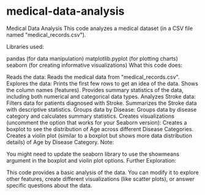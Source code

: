 # medical-data-analysis
Medical Data Analysis
This code analyzes a medical dataset (in a CSV file named "medical_records.csv").

Libraries used:

pandas (for data manipulation)
matplotlib.pyplot (for plotting charts)
seaborn (for creating informative visualizations)
What this code does:

Reads the data: Reads the medical data from "medical_records.csv".
Explores the data:
Prints the first few rows to get an idea of the data.
Shows the column names (features).
Provides summary statistics of the data, including both numerical and categorical data types.
Analyzes Stroke data:
Filters data for patients diagnosed with Stroke.
Summarizes the Stroke data with descriptive statistics.
Groups data by Disease:
Groups data by disease category and calculates summary statistics.
Creates visualizations (uncomment the option that works for your Seaborn version):
Creates a boxplot to see the distribution of Age across different Disease Categories.
Creates a violin plot (similar to a boxplot but shows more data distribution details) of Age by Disease Category.
Note:

You might need to update the seaborn library to use the showmeans argument in the boxplot and violin plot options.
Further Exploration:

This code provides a basic analysis of the data. You can modify it to explore other features, create different visualizations (like scatter plots), or answer specific questions about the data.
